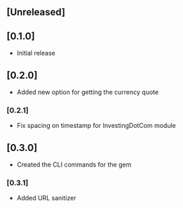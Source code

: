 ## [Unreleased]

## [0.1.0]

- Initial release

## [0.2.0]

- Added new option for getting the currency quote

### [0.2.1]

- Fix spacing on timestamp for InvestingDotCom module

## [0.3.0]

- Created the CLI commands for the gem

### [0.3.1]

- Added URL sanitizer
